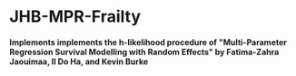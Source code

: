 # JHB-MPR-Frailty
#### Implements implements the h-likelihood procedure of "Multi-Parameter Regression Survival Modelling with Random Effects" by Fatima-Zahra Jaouimaa, Il Do Ha, and Kevin Burke
